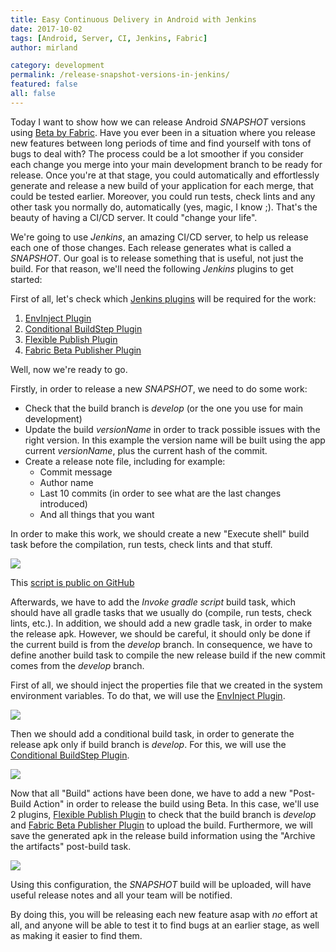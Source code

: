 ```yaml
---
title: Easy Continuous Delivery in Android with Jenkins
date: 2017-10-02
tags: [Android, Server, CI, Jenkins, Fabric]
author: mirland

category: development
permalink: /release-snapshot-versions-in-jenkins/
featured: false
all: false
---
```


Today I want to show how we can release Android *SNAPSHOT* versions using [Beta by Fabric](https://docs.fabric.io/android/beta/overview.html).
Have you ever been in a situation where you release new features between long periods of time and find yourself with tons of bugs to deal with? The process could be a lot smoother if you consider each change you merge into your main development branch to be ready for release. Once you're at that stage, you could automatically and effortlessly generate and release a new build of your application for each merge, that could be tested earlier. Moreover, you could run tests, check lints and any other task you normally do, automatically (yes, magic, I know ;). That's the beauty of having a CI/CD server. It could "change your life".

We're going to use _Jenkins_, an amazing CI/CD server, to help us release each one of those changes. Each release generates what is called a _SNAPSHOT_. Our goal is to release something that is useful, not just the build. For that reason, we'll need the following _Jenkins_ plugins to get started:

First of all, let's check which [Jenkins plugins](https://wiki.jenkins.io/display/JENKINS/Plugins) will be required for the work:

1. [EnvInject Plugin](https://wiki.jenkins.io/display/JENKINS/EnvInject+Plugin)
2. [Conditional BuildStep Plugin](https://wiki.jenkins.io/display/JENKINS/Conditional+BuildStep+Plugin)
3. [Flexible Publish Plugin](https://wiki.jenkins.io/display/JENKINS/Flexible+Publish+Plugin)
4. [Fabric Beta Publisher Plugin](https://wiki.jenkins.io/display/JENKINS/Fabric+Beta+Publisher+Plugin)


Well, now we're ready to go.

Firstly, in order to release a new _SNAPSHOT_, we need to do some work:

* Check that the build branch is _develop_ (or the one you use for main development)
* Update the build _versionName_ in order to track possible issues with the right version. In this example the version name will be built using the app current _versionName_, plus the current hash of the commit.
* Create a release note file, including for example:
  * Commit message
  * Author name
  * Last 10 commits (in order to see what are the last changes introduced)
  * And all things that you want

In order to make this work, we should create a new "Execute shell" build task before the compilation, run tests, check lints and that stuff.

<img src="/images/jenkins-snapshot/1-shell_script.png" />

This [script is public on GitHub](https://gist.github.com/matir91/5a8c24196c0fd4408adaabfdab6f198a)

Afterwards, we have to add the _Invoke gradle script_ build task, which should have all gradle tasks that we usually do (compile, run tests, check lints, etc.). In addition, we should add a new gradle task, in order to make the release apk. However, we should be careful, it should only be done if the current build is from the _develop_ branch. In consequence, we have to define another build task to compile the new release build if the new commit comes from the _develop_ branch.

First of all, we should inject the properties file that we created in the system environment variables. To do that, we will use the [EnvInject Plugin](https://wiki.jenkins.io/display/JENKINS/EnvInject+Plugin).

<img src="/images/jenkins-snapshot/2-inject_variables.png" />

Then we should add a conditional build task, in order to generate the release apk only if build branch is _develop_. For this, we will use the [Conditional BuildStep Plugin](https://wiki.jenkins.io/display/JENKINS/Conditional+BuildStep+Plugin).

<img src="/images/jenkins-snapshot/3-build.png" />

Now that all "Build" actions have been done, we have to add a new "Post-Build Action" in order to release the build using Beta. In this case, we'll use 2 plugins, [Flexible Publish Plugin](https://wiki.jenkins.io/display/JENKINS/Flexible+Publish+Plugin) to check that the build branch is _develop_ and [Fabric Beta Publisher Plugin](https://wiki.jenkins.io/display/JENKINS/Fabric+Beta+Publisher+Plugin) to upload the build. Furthermore, we will save the generated apk in the release build information using the "Archive the artifacts" post-build task.

<img src="/images/jenkins-snapshot/4-release.png" />

Using this configuration, the _SNAPSHOT_ build will be uploaded, will have useful release notes and all your team will be notified.

By doing this, you will be releasing each new feature asap with *no* effort at all, and anyone will be able to test it to find bugs at an earlier stage, as well as making it easier to find them.

